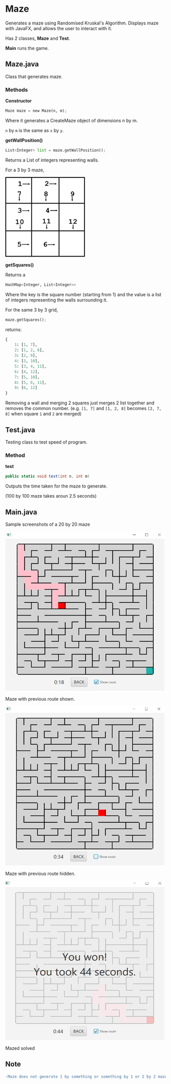 # Maze

Generates a maze using Randomised Kruskal's Algorithm. Displays maze with JavaFX, and allows the user to interact with it.

Has 2 classes, **Maze** and **Test**.

**Main** runs the game.

## Maze.java

Class that generates maze.

### Methods

**Constructor**

```python
Maze maze = new Maze(n, m);
```

Where it generates a CreateMaze object of dimensions n by m.

```n``` by ```m``` is the same as ```x``` by ```y```.

**getWallPosition()**

```python
List<Integer> list = maze.getWallPosition();
```

Returns a List of integers representing walls.

For a 3 by 3 maze,

<img src="https://github.com/JosherLo/Maze/blob/master/mazePicture.png" alt="Walls of maze" width=250 height=250/>

**getSquares()**

Returns a 

```python
HashMap<Integer, List<Integer>>
```

Where the key is the square number (starting from 1) and the value is a list of integers representing the walls surrounding it.

For the same 3 by 3 grid, 
```python
maze.getSquares();
``` 
returns:

```python
{
    1: [1, 7],
    2: [1, 2, 8],
    3: [2, 9],
    4: [3, 10],
    5: [3, 4, 11],
    6: [4, 12],
    7: [5, 10],
    8: [5, 6, 11],
    9: [6, 12]
}
```
Removing a wall and merging 2 squares just merges 2 list together and removes the common number. (e.g. ```[1, 7]``` and ```[1, 2, 8]``` becomes ```[2, 7, 8]``` when square ```1``` and ```2``` are merged) 

## Test.java

Testing class to test speed of program.

### Method

**test**

```c#
public static void test(int n, int m)
```

Outputs the time taken for the maze to generate.

(100 by 100 maze takes aroun 2.5 seconds)

## Main.java

Sample screenshots of a 20 by 20 maze

<img src="https://github.com/JosherLo/Maze/blob/master/maze1.png" alt="Maze with path" width=500 height=500/>

Maze with previous route shown.

<img src="https://github.com/JosherLo/Maze/blob/master/maze2.png" alt="Maze without previous path" width=500 height=500/>

Maze with previous route hidden.

<img src="https://github.com/JosherLo/Maze/blob/master/maze3.png" alt="Maze solved" width=500 height=500/>

Mazed solved

## Note

```diff
-Maze does not generate 1 by something or something by 1 or 2 by 2 maze!
```
